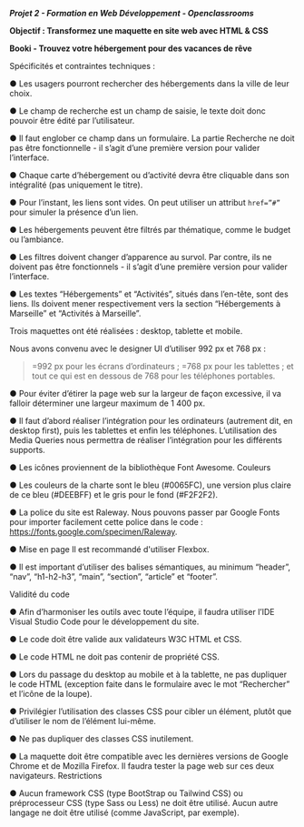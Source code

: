 ***Projet 2 - Formation en Web Développement - Openclassrooms***

**Objectif : Transformez une maquette en site web avec HTML & CSS**

**Booki - Trouvez votre hébergement pour des vacances de rêve**

Spécificités et contraintes techniques : 

● Les usagers pourront rechercher des hébergements dans la ville de leur choix.

● Le champ de recherche est un champ de saisie, le texte doit donc pouvoir être
édité par l’utilisateur.

● Il faut englober ce champ dans un formulaire. La partie Recherche ne doit pas
être fonctionnelle - il s’agit d’une première version pour valider l’interface.

● Chaque carte d’hébergement ou d’activité devra être cliquable dans son
intégralité (pas uniquement le titre).

● Pour l’instant, les liens sont vides. On peut utiliser un attribut `href=”#”` pour
simuler la présence d’un lien.

● Les hébergements peuvent être filtrés par thématique, comme le budget ou
l’ambiance.

● Les filtres doivent changer d’apparence au survol. Par contre, ils ne doivent pas
être fonctionnels - il s’agit d’une première version pour valider l’interface.

● Les textes “Hébergements” et “Activités”, situés dans l’en-tête, sont des liens. Ils
doivent mener respectivement vers la section “Hébergements à Marseille” et
“Activités à Marseille”.

Trois maquettes ont été réalisées : desktop, tablette et mobile.

Nous avons convenu avec le designer UI d’utiliser 992 px et 768 px :
>=992 px pour les écrans d’ordinateurs ;
>=768 px pour les tablettes ;
et tout ce qui est en dessous de 768 pour les téléphones portables.

● Pour éviter d’étirer la page web sur la largeur de façon excessive, il va falloir déterminer
une largeur maximum de 1 400 px.

● Il faut d’abord réaliser l’intégration pour les ordinateurs (autrement dit, en desktop first),
puis les tablettes et enfin les téléphones. L’utilisation des Media Queries nous permettra
de réaliser l’intégration pour les différents supports.

● Les icônes proviennent de la bibliothèque Font Awesome.
Couleurs 

● Les couleurs de la charte sont le bleu (#0065FC), une version plus claire de ce bleu
(#DEEBFF) et le gris pour le fond (#F2F2F2).

● La police du site est Raleway. Nous pouvons passer par Google Fonts pour importer
facilement cette police dans le code : https://fonts.google.com/specimen/Raleway.

● Mise en page Il est recommandé d'utiliser Flexbox.

● Il est important d’utiliser des balises sémantiques, au minimum “header”, “nav”,
“h1-h2-h3”, “main”, “section”, “article” et “footer”.

Validité du code

● Afin d’harmoniser les outils avec toute l’équipe, il faudra utiliser l’IDE Visual Studio
Code pour le développement du site.

● Le code doit être valide aux validateurs W3C HTML et CSS.

● Le code HTML ne doit pas contenir de propriété CSS.

● Lors du passage du desktop au mobile et à la tablette, ne pas dupliquer le code
HTML (exception faite dans le formulaire avec le mot “Rechercher” et l’icône de la
loupe).

● Privilégier l’utilisation des classes CSS pour cibler un élément, plutôt que d’utiliser
le nom de l’élément lui-même.

● Ne pas dupliquer des classes CSS inutilement. 

● La maquette doit être compatible avec les dernières versions de Google Chrome et de
Mozilla Firefox. Il faudra tester la page web sur ces deux navigateurs.
Restrictions

● Aucun framework CSS (type BootStrap ou Tailwind CSS) ou préprocesseur CSS (type Sass
ou Less) ne doit être utilisé.
Aucun autre langage ne doit être utilisé (comme JavaScript, par exemple).
